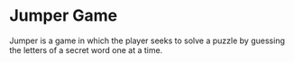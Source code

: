 # Jumper Game
 Jumper is a game in which the player seeks to solve a puzzle by guessing the letters of a secret word one at a time.
